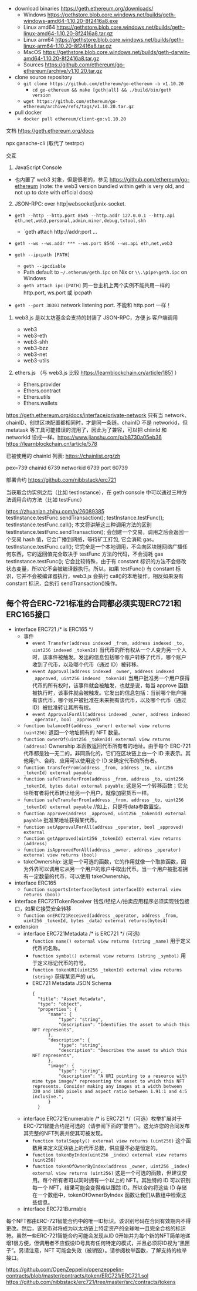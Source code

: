 - download binaries <https://geth.ethereum.org/downloads/>
  - Windows <https://gethstore.blob.core.windows.net/builds/geth-windows-amd64-1.10.20-8f2416a8.exe>
  - Linux amd64 <https://gethstore.blob.core.windows.net/builds/geth-linux-amd64-1.10.20-8f2416a8.tar.gz>
  - Linux arm64 <https://gethstore.blob.core.windows.net/builds/geth-linux-arm64-1.10.20-8f2416a8.tar.gz>
  - MacOS <https://gethstore.blob.core.windows.net/builds/geth-darwin-amd64-1.10.20-8f2416a8.tar.gz>
  - Sources <https://github.com/ethereum/go-ethereum/archive/v1.10.20.tar.gz>
- clone source repository
  - `git clone https://github.com/ethereum/go-ethereum -b v1.10.20`
    - `cd go-ethereum && make [geth|all] && ./build/bin/geth version`
  - `wget https://github.com/ethereum/go-ethereum/archive/refs/tags/v1.10.20.tar.gz`
- pull docker
  - `docker pull ethereum/client-go:v1.10.20`

文档
https://geth.ethereum.org/docs

npx ganache-cli (取代了 testrpc)

交互

1. JavaScript Console

- 也内置了 web3 对象，但是很老的，参见 <https://github.com/ethereum/go-ethereum> (note: the web3 version bundled within geth is very old, and not up to date with official docs)

2. JSON-RPC: over http|websocket|unix-socket.

- `geth --http --http.port 8545 --http.addr 127.0.0.1 --http.api eth,net,web3,personal,admin,miner,debug,txtool,shh`
  - `geth attach http://addr:port ...
- `geth --ws --ws.addr *** --ws.port 8546 --ws.api eth,net,web3`
- `geth --ipcpath [PATH]` 
  - `geth --ipcdiable`
  - Path default to `~/.etherum/geth.ipc` on Nix or `\\.\pipe\geth.ipc` on Windows
  - `geth attach ipc:[PATH]`
同一台主机上两个实例不能共用一样的 http.port, ws.port 或 ipcpath


- `geth --port 30303` network listening port. 不能和 http.port 一样！

1. web3.js 是以太坊基金会支持的封装了 JSON-RPC，方便 js 客户端调用

   - web3
   - web3-eth
   - web3-shh
   - web3-bzz
   - web3-net
   - web3-utils

2. ethers.js （与 web3.js 比较 https://learnblockchain.cn/article/1851 ）
   - Ethers.provider
   - Ethers.contract
   - Ethers.utils
   - Ethers.wallets

https://geth.ethereum.org/docs/interface/private-network
只有当 network、chainID、创世区块配置都相同时，才是同一条链。chainID 不是 networkid，但 metatask 等工具可能错误的混用了，因此为了兼容，可以把 chiinId 和 networkid 设成一样。<https://www.jianshu.com/p/b8730a05eb36> <https://learnblockchain.cn/article/578>

已被使用的 chainId 列表: <https://chainlist.org/zh>

pex=739
chainid 6739
networkid 6739
port 60739

部署合约 https://github.com/nibbstack/erc721

当获取合约实例之后（比如 testInstance），在 geth console 中可以通过三种方法调用合约方法（比如 testFunc）

<https://zhuanlan.zhihu.com/p/26089385>
testInstance.testFunc.sendTransaction();
testInstance.testFunc();
testInstance.testFunc.call();
本文将讲解这三种调用方法的区别
testInstance.testFunc.sendTransaction(); 会创建一个交易，调用之后会返回一个交易 hash 值，它会广播到网络，等待矿工打包, 它会消耗 gas。
testInstance.testFunc.call(); 它完全是一个本地调用，不会向区块链网络广播任何东西，它的返回值完全取决于 testFunc 方法的代码，不会消耗 gas
testInstance.testFunc(); 它会比较特殊，由于有 constant 标识的方法不会修改状态变量，所以它不会被编译器执行。所以，如果 testFunc() 有 constant 标识，它并不会被编译器执行，web3.js 会执行 call()的本地操作。相反如果没有 constant 标识，会执行 sendTransaction()操作。


## 每个符合ERC-721标准的合同都必须实现ERC721和ERC165接口

- interface ERC721 /* is ERC165 */
  - 事件
    - `event Transfer(address indexed _from, address indexed _to, uint256 indexed _tokenId)` 当代币的所有权从一个人变为另一个人时，该事件被触发。发出的信息包括哪个账户转移了代币，哪个账户收到了代币，以及哪个代币（通过 ID）被转移。
    - `event Approval(address indexed _owner, address indexed _approved, uint256 indexed _tokenId)` 当用户批准另一个用户获得代币的所有权时，该事件就会被触发，也就是说，每当 approve 函数被执行时，该事件就会被触发。它发出的信息包括：当前哪个账户拥有该代币，哪个账户被批准在未来拥有该代币，以及哪个代币（通过 ID）被批准转让其所有权。
    - `event ApprovalForAll(address indexed _owner, address indexed _operator, bool _approved)`
  - `function balanceOf(address _owner) external view returns (uint256)` 返回一个地址拥有的 NFT 数量。
  - `function ownerOf(uint256 _tokenId) external view returns (address)` Ownership 本函数返回代币所有者的地址。由于每个 ERC-721 代币都是独一无二的，非同质化的，它们在区块链上由一个 ID 来表示。其他用户、合约、应用可以使用这个 ID 来确定代币的所有者。
  - `function transferFrom(address _from, address _to, uint256 _tokenId) external payable`
  - `function safeTransferFrom(address _from, address _to, uint256 _tokenId, bytes data) external payable`: 这是另一个转移函数；它允许所有者将代币转让给另一个用户，就像加密货币一样。
  - `function safeTransferFrom(address _from, address _to, uint256 _tokenId) external payable` //如上，只是将data参数置空。
  - `function approve(address _approved, uint256 _tokenId) external payable` 批准某地址获得某代币。
  - `function setApprovalForAll(address _operator, bool _approved) external`
  - `function getApproved(uint256 _tokenId) external view returns (address)`
  - `function isApprovedForAll(address _owner, address _operator) external view returns (bool)`
  - takeOwnership: 这是一个可选的函数，它的作用就像一个取款函数，因为外界可以调用它从另一个用户的账户中取出代币。当一个用户被批准拥有一定数量的代币，可以使用 takeOwnership。
- interface ERC165
  - `function supportsInterface(bytes4 interfaceID) external view returns (bool)`
- interface ERC721TokenReceiver 钱包/经纪人/拍卖应用程序必须实现钱包接口，如果它接受安全转移
  - `function onERC721Received(address _operator, address _from, uint256 _tokenId, bytes _data) external returns(bytes4)`
- extension
  - interface ERC721Metadata /* is ERC721 */ (可选)
    - `function name() external view returns (string _name)` 用于定义代币的名称。
    - `function symbol() external view returns (string _symbol)` 用于定义标记代币的符号。
    - `function tokenURI(uint256 _tokenId) external view returns (string)` 获得某资产的 uri。
    - ERC721 Metadata JSON Schema
      ```
      {
        "title": "Asset Metadata",
        "type": "object",
        "properties": {
            "name": {
                "type": "string",
                "description": "Identifies the asset to which this NFT represents",
            },
            "description": {
                "type": "string",
                "description": "Describes the asset to which this NFT represents",
            },
            "image": {
                "type": "string",
                "description": "A URI pointing to a resource with mime type image/* representing the asset to which this NFT represents. Consider making any images at a width between 320 and 1080 pixels and aspect ratio between 1.91:1 and 4:5 inclusive.",
            }
        }
      ```
  - interface ERC721Enumerable /* is ERC721 */（可选）枚举扩展对于ERC-721智能合约是可选的（请参阅下面的“警告”）。这允许您的合同发布其完整的NFT列表并使其可被发现。
    - `function totalSupply() external view returns (uint256)` 这个函数用来定义区块链上的代币总数，供应量不必是恒定的。
    - `function tokenByIndex(uint256 _index) external view returns (uint256)`
    - `function tokenOfOwnerByIndex(address _owner, uint256 _index) external view returns (uint256)` 这是一个可选的函数，但建议使用。每个所有者可以同时拥有一个以上的 NFT。其独特的 ID 可以识别每一个 NFT，结果可能会变得难以跟踪 ID。所以合约将这些 ID 存储在一个数组中，tokenOfOwnerByIndex 函数让我们从数组中检索这些信息。
  - interface ERC721Burnable

每个NFT都由ERC-721智能合约中的唯一ID标识。该识别号码在合同有效期内不得更改。然后，该货币对将成为以太坊链上特定资产的全球唯一且完全合格的标识符。虽然一些ERC-721智能合约可能会发现从ID 0开始并为每个新的NFT简单地递增1很方便，但调用者不应假设ID号具有任何特定的模式，并且必须将ID视为“黑匣子”。另请注意，NFT 可能会失效（被销毁）。请参阅枚举函数，了解支持的枚举接口。

https://github.com/OpenZeppelin/openzeppelin-contracts/blob/master/contracts/token/ERC721/ERC721.sol
https://github.com/nibbstack/erc721/tree/master/src/contracts/tokens

